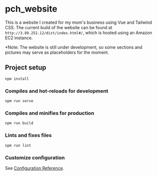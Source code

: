 # pch_website

This is a website I created for my mom's business using Vue and Tailwind CSS. The current build of the website can be found at `http://3.89.252.12/dist/index.html#/`, which is hosted using an Amazon EC2 instance.

*Note: The website is still under development, so some sections and pictures may serve as placeholders for the moment.

## Project setup
```
npm install
```

### Compiles and hot-reloads for development
```
npm run serve
```

### Compiles and minifies for production
```
npm run build
```

### Lints and fixes files
```
npm run lint
```

### Customize configuration
See [Configuration Reference](https://cli.vuejs.org/config/).
